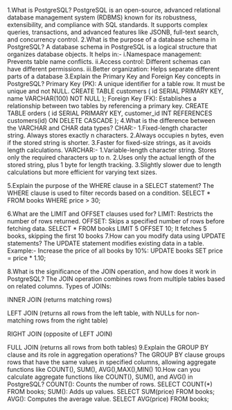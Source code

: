 1.What is PostgreSQL?
PostgreSQL is an open-source, advanced relational database management system (RDBMS) known for its robustness, extensibility, and compliance with SQL standards. It supports complex queries, transactions, and advanced features like JSONB, full-text search, and concurrency control.
2.What is the purpose of a database schema in PostgreSQL?
A database schema in PostgreSQL is a logical structure that organizes database objects. It helps in:-
i.Namespace management: Prevents table name conflicts.
ii.Access control: Different schemas can have different permissions.
iii.Better organization: Helps separate different parts of a database
3.Explain the Primary Key and Foreign Key concepts in PostgreSQL?
Primary Key (PK): A unique identifier for a table row. It must be unique and not NULL.
CREATE TABLE customers (
    id SERIAL PRIMARY KEY,
    name VARCHAR(100) NOT NULL
);
Foreign Key (FK): Establishes a relationship between two tables by referencing a primary key.
CREATE TABLE orders (
    id SERIAL PRIMARY KEY,
    customer_id INT REFERENCES customers(id) ON DELETE CASCADE
);
4.What is the difference between the VARCHAR and CHAR data types?
CHAR:-
1.Fixed-length character string. Always stores exactly n characters.
2.Always occupies n bytes, even if the stored string is shorter.
3.Faster for fixed-size strings, as it avoids length calculations.
VARCHAR:-
1.Variable-length character string. Stores only the required characters up to n.
2.Uses only the actual length of the stored string, plus 1 byte for length tracking.
3.Slightly slower due to length calculations but more efficient for varying text sizes.

5.Explain the purpose of the WHERE clause in a SELECT statement?
The WHERE clause is used to filter records based on a condition.
SELECT * FROM books
WHERE price > 30;

6.What are the LIMIT and OFFSET clauses used for?
LIMIT: Restricts the number of rows returned.
OFFSET: Skips a specified number of rows before fetching data.
SELECT * FROM books 
LIMIT 5 
OFFSET 10;
It fetches 5 books, skipping the first 10 books
7.How can you modify data using UPDATE statements?
The UPDATE statement modifies existing data in a table.
Example:-
Increase the price of all books by 10%:
UPDATE books SET price = price * 1.10;

8.What is the significance of the JOIN operation, and how does it work in PostgreSQL?
The JOIN operation combines rows from multiple tables based on related columns.
Types of JOINs:

INNER JOIN (returns matching rows)

LEFT JOIN (returns all rows from the left table, with NULLs for non-matching rows from the right table)

RIGHT JOIN (opposite of LEFT JOIN)

FULL JOIN (returns all rows from both tables)
9.Explain the GROUP BY clause and its role in aggregation operations?
The GROUP BY clause groups rows that have the same values in specified columns, allowing aggregate functions like COUNT(), SUM(), AVG(),MAX(),MIN()
10.How can you calculate aggregate functions like COUNT(), SUM(), and AVG() in PostgreSQL?
COUNT(): Counts the number of rows.
SELECT COUNT(*) FROM books;
SUM(): Adds up values.
SELECT SUM(price) FROM books;
AVG(): Computes the average value.
SELECT AVG(price) FROM books;



